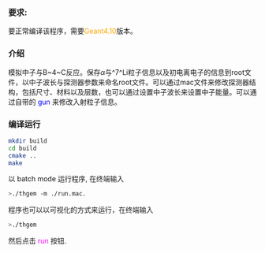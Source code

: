 ### 要求: 
要正常编译该程序，需要<font color=orange>Geant4.10</font>版本。

### 介绍
模拟中子与B~4~C反应。保存$\alpha$与^7^Li粒子信息以及初电离电子的信息到root文件，以中子波长与探测器参数来命名root文件。可以通过mac文件来修改探测器结构，包括尺寸、材料以及层数，也可以通过设置中子波长来设置中子能量。可以通过自带的 <font color=blue>gun</font> 来修改入射粒子信息。


### 编译运行
```bash
mkdir build
cd build
cmake ..
make
```
以 batch mode 运行程序, 在终端输入 
```bash
>./thgem -m ./run.mac.
```
程序也可以以可视化的方式来运行，在终端输入
```bash
>./thgem
```
然后点击 <font color=magenta>run</font> 按钮.